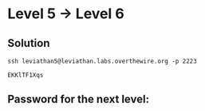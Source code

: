 # Level 5 → Level 6

## Solution
```
ssh leviathan5@leviathan.labs.overthewire.org -p 2223
```
```
EKKlTF1Xqs
```

## Password for the next level:
```

```
